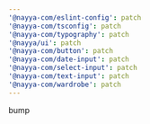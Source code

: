 ```yaml
---
'@nayya-com/eslint-config': patch
'@nayya-com/tsconfig': patch
'@nayya-com/typography': patch
'@nayya/ui': patch
'@nayya-com/button': patch
'@nayya-com/date-input': patch
'@nayya-com/select-input': patch
'@nayya-com/text-input': patch
'@nayya-com/wardrobe': patch
---
```


bump
